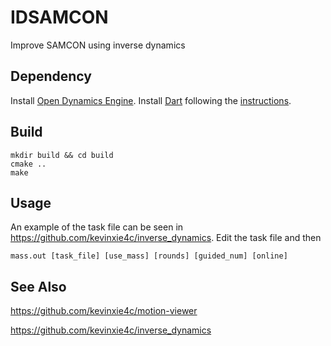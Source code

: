# IDSAMCON
Improve SAMCON using inverse dynamics

## Dependency
Install [Open Dynamics Engine](https://www.ode.org/).
Install [Dart](https://dartsim.github.io/) following the [instructions](https://dartsim.github.io/install_dart_on_ubuntu.html).

## Build
```
mkdir build && cd build
cmake ..
make
```

## Usage
An example of the task file can be seen in https://github.com/kevinxie4c/inverse_dynamics. Edit the task file and then
```
mass.out [task_file] [use_mass] [rounds] [guided_num] [online]
```

## See Also
https://github.com/kevinxie4c/motion-viewer

https://github.com/kevinxie4c/inverse_dynamics
